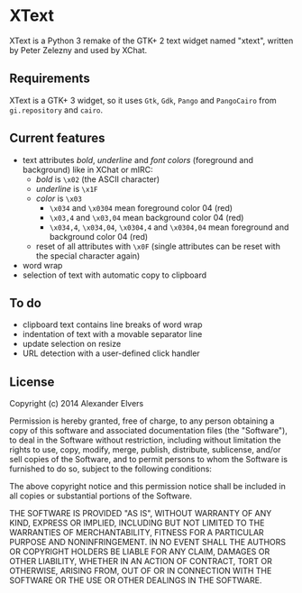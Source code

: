# XText

XText is a Python 3 remake of the GTK+ 2 text widget named "xtext",  written  by
Peter Zelezny and used by XChat.

## Requirements

XText is a GTK+ 3 widget, so it uses `Gtk`, `Gdk`, `Pango` and `PangoCairo` from `gi.repository` and `cairo`.

## Current features

- text attributes _bold_, _underline_ and _font colors_ (foreground and background) like in XChat or mIRC:
    - _bold_ is `\x02` (the ASCII character)
    - _underline_ is `\x1F`
    - _color_ is `\x03`
        - `\x034` and `\x0304` mean foreground color 04 (red)
        - `\x03,4` and `\x03,04` mean background color 04 (red)
        - `\x034,4`, `\x034,04`, `\x0304,4` and `\x0304,04` mean foreground and background color 04 (red)
    - reset of all attributes with `\x0F` (single attributes can be reset with the special character again)
- word wrap
- selection of text with automatic copy to clipboard

## To do

- clipboard text contains line breaks of word wrap
- indentation of text with a movable separator line
- update selection on resize
- URL detection with a user-defined click handler

## License

Copyright (c) 2014 Alexander Elvers

Permission is hereby granted, free of charge, to  any  person  obtaining  a
copy of this software and associated documentation files (the  "Software"),
to deal in the Software without restriction, including  without  limitation
the rights to use, copy, modify, merge,  publish,  distribute,  sublicense,
and/or sell copies of the Software, and  to  permit  persons  to  whom  the
Software is furnished to do so, subject to the following conditions:

The above copyright notice and this permission notice shall be included  in
all copies or substantial portions of the Software.

THE SOFTWARE IS PROVIDED "AS IS", WITHOUT WARRANTY OF ANY KIND, EXPRESS  OR
IMPLIED, INCLUDING BUT NOT LIMITED TO THE  WARRANTIES  OF  MERCHANTABILITY,
FITNESS FOR A PARTICULAR PURPOSE AND NONINFRINGEMENT.  IN  NO  EVENT  SHALL
THE AUTHORS OR COPYRIGHT HOLDERS BE LIABLE FOR ANY CLAIM, DAMAGES OR  OTHER
LIABILITY, WHETHER IN AN ACTION OF CONTRACT,  TORT  OR  OTHERWISE,  ARISING
FROM, OUT OF OR IN CONNECTION  WITH  THE  SOFTWARE  OR  THE  USE  OR  OTHER
DEALINGS IN THE SOFTWARE.
